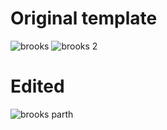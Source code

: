 # Original template
![brooks](https://user-images.githubusercontent.com/62230055/185749505-b988d1cc-83f4-4929-a208-9bd5aef64354.jpg)
![brooks 2](https://user-images.githubusercontent.com/62230055/185749511-95919cd0-cc5e-41ad-b469-30f614f04dfd.jpg)

# Edited
![brooks parth](https://user-images.githubusercontent.com/62230055/185749524-34408d1c-b243-4faf-aa52-7378f0fc9ab4.png)
